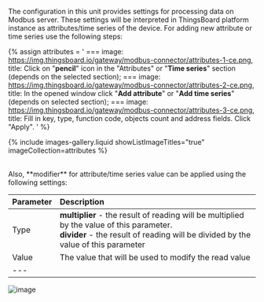 The configuration in this unit provides settings for processing data on Modbus server. These settings will be interpreted in ThingsBoard platform instance as attributes/time series of the device. For adding new attribute or time series use the following steps:

{% assign attributes = '
    ===
        image: https://img.thingsboard.io/gateway/modbus-connector/attributes-1-ce.png,
        title: Click on "**pencil**" icon in the "Attributes" or "**Time series**" section (depends on the selected section);
    ===
        image: https://img.thingsboard.io/gateway/modbus-connector/attributes-2-ce.png,
        title: In the opened window click "**Add attribute**" or "**Add time series**" (depends on selected section);
    ===
        image: https://img.thingsboard.io/gateway/modbus-connector/attributes-3-ce.png,
        title: Fill in key, type, function code, objects count and address fields. Click "Apply".
'
%}

{% include images-gallery.liquid showListImageTitles="true" imageCollection=attributes %}

<br>
Also, **modifier** for attribute/time series value can be applied using the following settings:

| **Parameter** | **Description**                                                                                                                                                                  |
|:--------------|:---------------------------------------------------------------------------------------------------------------------------------------------------------------------------------
| Type          | **multiplier** - the result of reading will be multiplied by the value of this parameter. <br>**divider** - the result of reading will be divided by the value of this parameter |
| Value         | The value that will be used to modify the read value                                                                                                                             | 
| ---           

![image](https://img.thingsboard.io/gateway/modbus-connector/modifier.png)